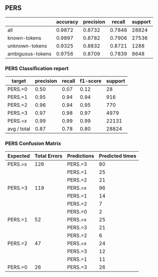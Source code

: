 
## PERS

|                  | accuracy | precision | recall | support |
|------------------|----------|-----------|--------|---------|
| all              | 0.9872   | 0.8732    | 0.7848 | 28824   |
| known-tokens     | 0.9897   | 0.8782    | 0.7906 | 27536   |
| unknown-tokens   | 0.9325   | 0.8832    | 0.8721 | 1288    |
| ambiguous-tokens | 0.9756   | 0.8709    | 0.7839 | 8648    |


### PERS Classification report

| target      | precision | recall | f1-score | support |
|-------------|-----------|--------|----------|---------|
| PERS.=0     | 0.50      | 0.07   | 0.12     | 28      |
| PERS.=1     | 0.95      | 0.94   | 0.94     | 916     |
| PERS.=2     | 0.96      | 0.94   | 0.95     | 770     |
| PERS.=3     | 0.97      | 0.98   | 0.97     | 4979    |
| PERS.=x     | 0.99      | 0.99   | 0.99     | 22131   |
| avg / total | 0.87      | 0.78   | 0.80     | 28824   |

### PERS Confusion Matrix

| Expected | Total Errors | Predictions | Predicted times |
|----------|--------------|-------------|-----------------|
| PERS.=x  | 126          | PERS.=3     | 80              |
|          |              | PERS.=1     | 25              |
|          |              | PERS.=2     | 21              |
| PERS.=3  | 119          | PERS.=x     | 96              |
|          |              | PERS.=1     | 14              |
|          |              | PERS.=2     | 7               |
|          |              | PERS.=0     | 2               |
| PERS.=1  | 52           | PERS.=x     | 25              |
|          |              | PERS.=3     | 21              |
|          |              | PERS.=2     | 6               |
| PERS.=2  | 47           | PERS.=x     | 24              |
|          |              | PERS.=3     | 12              |
|          |              | PERS.=1     | 11              |
| PERS.=0  | 26           | PERS.=3     | 26              |
